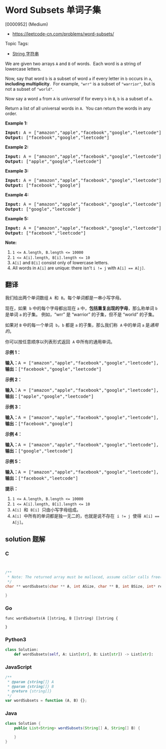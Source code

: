 # Word Subsets 单词子集

[0000952] (Medium)

- https://leetcode-cn.com/problems/word-subsets/

Topic Tags:

- [String 字符串](https://leetcode-cn.com/tag/string/)

We are given two arrays `A` and `B` of words.  Each word is a string of lowercase letters.

Now, say that word `b` is a subset of word `a` if every letter in `b` occurs in `a`, **including multiplicity**.  For example, `"wrr"` is a subset of `"warrior"`, but is not a subset of `"world"`.

Now say a word `a` from `A` is _universal_ if for every `b` in `B`, `b` is a subset of `a`.

Return a list of all universal words in `A`.  You can return the words in any order.

**Example 1:**

<pre><strong>Input: </strong>A = <span id="example-input-1-1">["amazon","apple","facebook","google","leetcode"]</span>, B = <span id="example-input-1-2">["e","o"]</span>
<strong>Output: </strong><span id="example-output-1">["facebook","google","leetcode"]</span>
</pre>

**Example 2:**

<pre><strong>Input: </strong>A = <span id="example-input-2-1">["amazon","apple","facebook","google","leetcode"]</span>, B = <span id="example-input-2-2">["l","e"]</span>
<strong>Output: </strong><span id="example-output-2">["apple","google","leetcode"]</span>
</pre>

**Example 3:**

<pre><strong>Input: </strong>A = <span id="example-input-3-1">["amazon","apple","facebook","google","leetcode"]</span>, B = <span id="example-input-3-2">["e","oo"]</span>
<strong>Output: </strong><span id="example-output-3">["facebook","google"]</span>
</pre>

**Example 4:**

<pre><strong>Input: </strong>A = <span id="example-input-4-1">["amazon","apple","facebook","google","leetcode"]</span>, B = <span id="example-input-4-2">["lo","eo"]</span>
<strong>Output: </strong><span id="example-output-4">["google","leetcode"]</span>
</pre>

**Example 5:**

<pre><strong>Input: </strong>A = <span id="example-input-5-1">["amazon","apple","facebook","google","leetcode"]</span>, B = <span id="example-input-5-2">["ec","oc","ceo"]</span>
<strong>Output: </strong><span id="example-output-5">["facebook","leetcode"]</span>
</pre>

**Note:**

1.  `1 <= A.length, B.length <= 10000`
2.  `1 <= A[i].length, B[i].length <= 10`
3.  `A[i]` and `B[i]` consist only of lowercase letters.
4.  All words in `A[i]` are unique: there isn't `i != j` with `A[i] == A[j]`.

## 翻译

我们给出两个单词数组 `A`  和  `B`。每个单词都是一串小写字母。

现在，如果  `b` 中的每个字母都出现在 `a` 中，**包括重复出现的字母**，那么称单词 `b` 是单词 `a` 的子集。 例如，“wrr” 是 “warrior” 的子集，但不是 “world” 的子集。

如果对 `B` 中的每一个单词  `b`，`b` 都是 `a` 的子集，那么我们称  `A` 中的单词 `a` 是*通用的*。

你可以按任意顺序以列表形式返回  `A` 中所有的通用单词。

**示例 1：**

<pre><strong>输入：</strong>A = ["amazon","apple","facebook","google","leetcode"], B = ["e","o"]
<strong>输出：</strong>["facebook","google","leetcode"]
</pre>

**示例 2：**

<pre><strong>输入：</strong>A = ["amazon","apple","facebook","google","leetcode"], B = ["l","e"]
<strong>输出：</strong>["apple","google","leetcode"]
</pre>

**示例 3：**

<pre><strong>输入：</strong>A = ["amazon","apple","facebook","google","leetcode"], B = ["e","oo"]
<strong>输出：</strong>["facebook","google"]
</pre>

**示例 4：**

<pre><strong>输入：</strong>A = ["amazon","apple","facebook","google","leetcode"], B = ["lo","eo"]
<strong>输出：</strong>["google","leetcode"]
</pre>

**示例 5：**

<pre><strong>输入：</strong>A = ["amazon","apple","facebook","google","leetcode"], B = ["ec","oc","ceo"]
<strong>输出：</strong>["facebook","leetcode"]
</pre>

**提示：**

1.  `1 <= A.length, B.length <= 10000`
2.  `1 <= A[i].length, B[i].length <= 10`
3.  `A[i]`  和  `B[i]`  只由小写字母组成。
4.  `A[i]`  中所有的单词都是独一无二的，也就是说不存在  `i != j`  使得  `A[i] == A[j]`。

## solution 题解

### C

```c


/**
 * Note: The returned array must be malloced, assume caller calls free().
 */
char ** wordSubsets(char ** A, int ASize, char ** B, int BSize, int* returnSize){

}


```

### Go

```golang
func wordSubsets(A []string, B []string) []string {

}
```

### Python3

```python
class Solution:
    def wordSubsets(self, A: List[str], B: List[str]) -> List[str]:

```

### JavaScript

```javascript
/**
 * @param {string[]} A
 * @param {string[]} B
 * @return {string[]}
 */
var wordSubsets = function (A, B) {};
```

### Java

```java
class Solution {
    public List<String> wordSubsets(String[] A, String[] B) {

    }
}
```
